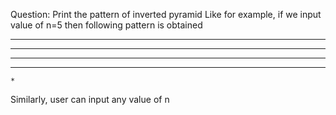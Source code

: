 Question: Print the pattern of inverted pyramid 
Like for example, if we input value of n=5 then following pattern is obtained
*********
 ******* 
  *****
   ***
    *

Similarly, user can input any value of n